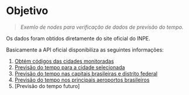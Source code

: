 # Objetivo

>*Exemlo de nodes para verificação de dados de previsão do tempo.*


Os dados foram obtidos diretamente do site oficial do INPE.

Basicamente a API oficial disponibiliza as seguintes informações:
 1. [Obtém códigos das cidades monitoradas](#whatismarkdown)
 2. [Previsão do tempo para a cidade selecionada](#why)
 3. [Previsão do tempo nas capitais brasileiras e distrito federal](#tools)
 4. [Previsão do tempo nos principais aeroportos brasileiros](#syntax)
 6. [Previsão do tempo futuro]

